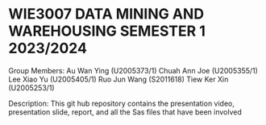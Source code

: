 # WIE3007 DATA MINING AND WAREHOUSING SEMESTER 1 2023/2024

Group Members:
Au Wan Ying (U2005373/1)
Chuah Ann Joe (U2005355/1)
Lee Xiao Yu (U2005405/1)
Ruo Jun Wang (S2011618)
Tiew Ker Xin (U2005253/1)


Description: 
This git hub repository contains the presentation video, presentation slide, report, and all the Sas files that have been involved


